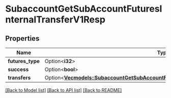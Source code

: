 # SubaccountGetSubAccountFuturesInternalTransferV1Resp

## Properties

Name | Type | Description | Notes
------------ | ------------- | ------------- | -------------
**futures_type** | Option<**i32**> |  | [optional]
**success** | Option<**bool**> |  | [optional]
**transfers** | Option<[**Vec<models::SubaccountGetSubAccountFuturesInternalTransferV1RespTransfersInner>**](SubaccountGetSubAccountFuturesInternalTransferV1Resp_transfers_inner.md)> |  | [optional]

[[Back to Model list]](../README.md#documentation-for-models) [[Back to API list]](../README.md#documentation-for-api-endpoints) [[Back to README]](../README.md)


